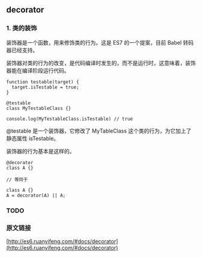 ## decorator

### 1. 类的装饰

装饰器是一个函数，用来修饰类的行为。这是 ES7 的一个提案，目前 Babel 转码器已经支持。

装饰器对类的行为的改变，是代码编译时发生的，而不是运行时，这意味着，装饰器能在编译阶段运行代码。

```
function testable(target) {
  target.isTestable = true;
}

@testable
class MyTestableClass {}

console.log(MyTestableClass.isTestable) // true
```

@testable 是一个装饰器，它修改了 MyTableClass 这个类的行为，为它加上了静态属性 isTestable。

装饰器的行为基本是这样的。

```
@decorator
class A {}

// 等同于

class A {}
A = decorator(A) || A;
```

### TODO

### 原文链接

[http://es6.ruanyifeng.com/#docs/decorator](http://es6.ruanyifeng.com/#docs/decorator)